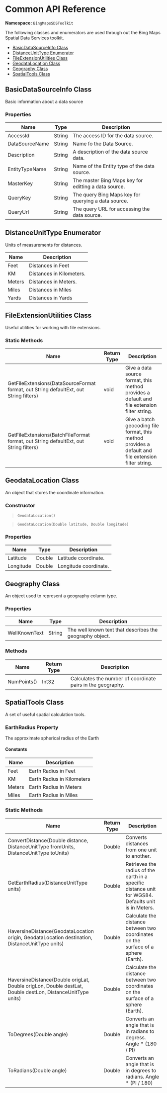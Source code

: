 # Common API Reference

**Namespace:** `BingMapsSDSToolkit`

The following classes and enumerators are used through out the Bing Maps Spatial Data Services toolkit. 

* [BasicDataSourceInfo Class](#basicdatasourceinfo-class)
* [DistanceUnitType Enumerator](distanceunittype-enumerator)
* [FileExtensionUtilities Class](#fileextensionutilities-class)
* [GeodataLocation Class](#geodatalocation-class)
* [Geography Class](#geography-class)
* [SpatialTools Class](#spatialtools-class)

## BasicDataSourceInfo Class

Basic information about a data source

### Properties

| Name | Type | Description |
| ---- | ---- | ----------- |
| AccessId | String | The access ID for the data source. |
| DataSourceName | String | Name fo the Data Source. |
| Description | String | A description of the data source data. |
| EntityTypeName | String | Name of the Entity type of the data source. |
| MasterKey | String | The master Bing Maps key for editting a data source. |
| QueryKey | String | The query Bing Maps key for querying a data source. |
| QueryUrl | String | The query URL for accessing the data source. |

## DistanceUnitType Enumerator

Units of measurements for distances.

| Name | Description |
| ---- | ----------- |
| Feet | Distances in Feet |
| KM | Distances in Kilometers. |
| Meters | Distances in Meters. |
| Miles | Distances in Miles |
| Yards | Distances in Yards |

## FileExtensionUtilities Class

Useful utilities for working with file extensions.

### Static Methods

| Name | Return Type | Description |
| ---- | ----------- | ----------- |
| GetFileExtensions(DataSourceFormat format, out String defaultExt, out String filters) | void | Give a data source format, this method provides a default and file extension filter string. |
| GetFileExtensions(BatchFileFormat format, out String defaultExt, out String filters) | void | Give a batch geocoding file format, this method provides a default and file extension filter string. |

## GeodataLocation Class

An object that stores the coordinate information.

### Constructor

> `GeodataLocation()` 

> `GeodataLocation(Double latitude, Double longitude)` 

### Properties

| Name | Type | Description |
| ---- | ---- | ----------- |
| Latitude | Double | Latitude coordinate. |
| Longitude | Double | Longitude coordinate. |

## Geography Class

An object used to represent a geography column type.

### Properties

| Name | Type | Description |
| ---- | ---- | ----------- |
| WellKnownText | String | The well known text that describes the geography object. |

### Methods

| Name | Return Type | Description |
| ---- | ----------- | ----------- |
| NumPoints() | Int32 | Calculates the number of coordinate pairs in the geography. |

## SpatialTools Class

A set of useful spatial calculation tools.

### EarthRadius Property

The approximate spherical radius of the Earth

#### Constants

| Name | Description |
| ---- | ----------- |
| Feet | Earth Radius in Feet |
| KM | Earth Radius in Kilometers |
| Meters | Earth Radius in Meters |
| Miles | Earth Radius in Miles |

### Static Methods

| Name | Return Type | Description |
| ---- | ----------- | ----------- |
| ConvertDistance(Double distance, DistanceUnitType fromUnits, DistanceUnitType toUnits)| Double | Converts distances from one unit to another. | 
| GetEarthRadius(DistanceUnitType units) | Double | Retrieves the radius of the earth in a specific distance unit for WGS84. Defaults unit is in Meters. |
| HaversineDistance(GeodataLocation origin, GeodataLocation destination, DistanceUnitType units) | Double | Calculate the distance between two coordinates on the surface of a sphere (Earth). |
| HaversineDistance(Double origLat, Double origLon, Double destLat, Double destLon, DistanceUnitType units) | Double | Calculate the distance between two coordinates on the surface of a sphere (Earth). |
| ToDegrees(Double angle) | Double | Converts an angle that is in radians to degress. Angle * (180 / PI) |
| ToRadians(Double angle) | Double | Converts an angle that is in degrees to radians. Angle * (PI / 180) |

